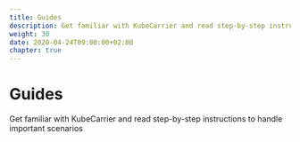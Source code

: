 ```yaml
---
title: Guides
description: Get familiar with KubeCarrier and read step-by-step instructions to handle important scenarios
weight: 30
date: 2020-04-24T09:00:00+02:00
chapter: true
---
```

# Guides
Get familiar with KubeCarrier and read step-by-step instructions to handle important scenarios
